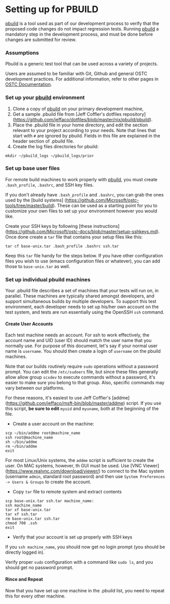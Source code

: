 # Setting up for PBUILD

[pbuild]: https://github.com/Microsoft/pbuild
[OMI]: https://github.com/Microsoft/omi
[OSTC Documentation]: https://github.com/Microsoft/ostc-docs

[pbuild][] is a tool used as part of our development process to
verify that the proposed code changes do not impact regression
tests.  Running [pbuild][] a mandatory step in the development
process, and must be done before changes are submitted for review.

### Assumptions

Pbuild is a generic test tool that can be used across a variety of
projects.

Users are assumed to be familiar with Git, Github and general OSTC
development practices. For additional information, refer to other
pages in [OSTC Documentation][].

### Set up your [pbuild][] environment

1. Clone a copy of [pbuild][] on your primary development machine,
2. Get a sample .pbuild file from [Jeff Coffler's dotfiles repository]
(https://github.com/jeffaco/dotfiles/blob/master/nix/pbuild/pbuild).
3. Place the .pbuild file in your home directory, and edit the section
relevant to your project according to your needs. Note that lines that
start with `#` are ignored by pbuild. Fields in this file are explained
in the header section of .pbuild file.
4. Create the log files directories for pbuild:

```
mkdir ~/pbuild_logs ~/pbuild_logs/prior
```

### Set up base user files

For remote build machines to work properly with [pbuild][], you must
create `.bash_profile`, `.bashrc`, and SSH key files.

If you don't already have `.bash_profile` and `.bashrc`, you can grab
the ones used by the [build systems]
(https://github.com/Microsoft/ostc-tools/tree/master/build). These can
be used as a starting point for you to customize your own files to set
up your environment however you would like.

Create your SSH keys by following [these instructions]
(https://github.com/Microsoft/ostc-docs/blob/master/setup-sshkeys.md).
Once done create a `tar` file that contains your setup files like this:

```
tar cf base-unix.tar .bash_profile .bashrc ssh.tar
```

Keep this `tar` file handy for the steps below. If you have other
configuration files you wish to use (emacs configuration files or
whatever), you can add those to `base-unix.tar` as well.
	
### Set up individual pbuild machines

Your .pbuild file describes a set of machines that your tests will run
on, in parallel. These machines are typically shared amongst
developers, and support simultaneous builds by multiple developers.
To support this test environment, each developer needs to set up
his/her own account on the test system, and tests are run essentially
using the OpenSSH `ssh` command.

#### Create User Accounts

Each test machine needs an account. For ssh to work effectively, the
account name and UID (user ID) should match the user name that you
normally use.  For purpose of this document, let's say if your normal
user name is `username`. You should then create a login of `username`
on the pbuild machines.

Note that our builds routinely require `sudo` operations without a
password prompt. You can edit the `/etc/sudoers` file, but since these
files generally allow allow group `scxdev` to execute commands without
a password, it's easier to make sure you belong to that group. Also,
specific commands may vary between our platforms.

For these reasons, it's easiest to use Jeff Coffler's [addme]
(https://github.com/jeffaco/msft-bin/blob/master/addme) script. If you
use this script, **be sure to edit** `myuid` and `myuname`, both at the
beginning of the file.

- Create a user account on the machine:

```
scp ~/bin/addme root@machine_name
ssh root@machine_name
sh ~/bin/addme
rm ~/bin/addme
exit
```

For most Linux/Unix systems, the `addme` script is sufficient to create
the user. On MAC systems, however, th GUI must be used. Use [VNC Viewer]
(https://www.realvnc.com/download/viewer/) to connect to the Mac system
(username `admin`, standard root password) and then use
`System Preferences -> Users & Groups` to create the account.

- Copy `tar` file to remote system and extract contents

```
scp base-unix.tar ssh.tar machine_name:
ssh machine_name
tar xf base-unix.tar
tar xf ssh.tar
rm base-unix.tar ssh.tar
chmod 700 .ssh
exit
```

- Verify that your account is set up properly with SSH keys

If you `ssh machine_name`, you should now get no login prompt (you should
be directly logged in).

Verify proper `sudo` configuration with a command like `sudo ls`, and you
should get no password prompt.

#### Rince and Repeat

Now that you have set up one machine in the .pbuild list, you need to
repeat this for every other machine.
